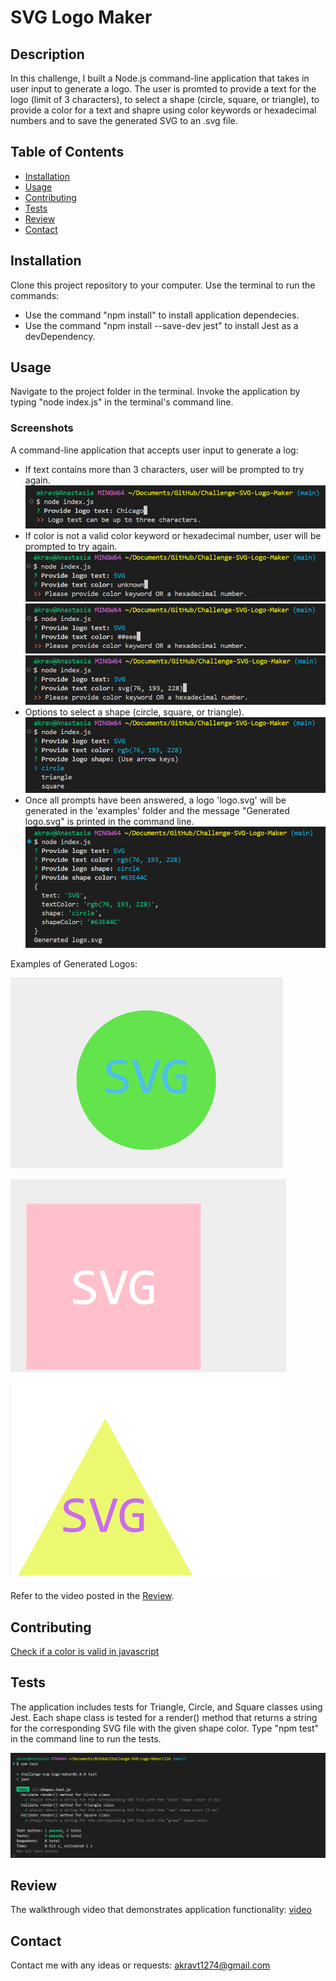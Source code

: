 # SVG Logo Maker

## Description
In this challenge, I built a Node.js command-line application that takes in user input to generate a logo. The user is promted to provide a text for the logo (limit of 3 characters), to select a shape (circle, square, or triangle), to provide a color for a text and shapre using color keywords or hexadecimal numbers and to save the generated SVG to an .svg file.

## Table of Contents
* [Installation](#installation)
* [Usage](#usage)
* [Contributing](#contributing)
* [Tests](#tests)
* [Review](#review)
* [Contact](#contact)

## Installation
Clone this project repository to your computer. Use the terminal to run the commands:
- Use the command "npm install" to install application dependecies. 
- Use the command "npm install --save-dev jest" to install Jest as a devDependency.

## Usage
Navigate to the project folder in the terminal. 
Invoke the application by typing "node index.js" in the terminal's command line. 

### Screenshots
A command-line application that accepts user input to generate a log:
- If text contains more than 3 characters, user will be prompted to try again. 
![alt text](screenshots/checkText.png)
- If color is not a valid color keyword or hexadecimal number, user will be prompted to try again.
![alt text](screenshots/checkColor1.png)
![alt text](screenshots/checkColor2.png)
![alt text](screenshots/checkColor3.png)
- Options to select a shape (circle, square, or triangle).
![alt text](screenshots/shapeOptions.png)
- Once all prompts have been answered, a logo 'logo.svg' will be generated in the 'examples' folder and the message "Generated logo.svg" is printed in the command line.
![alt text](screenshots/userInput.png) 

Examples of Generated Logos:

![alt text](screenshots/circle.png)

![alt text](screenshots/square.png)

![alt text](screenshots/triangle.png)

Refer to the video posted in the [Review](#review).

## Contributing
[Check if a color is valid in javascript](https://www.codeease.net/programming/javascript/how-to-check-if-a-color-is-valid-in-javascript#:~:text=Here%2C%20we%20are%20going%20to%20discuss%20some%20of,document.createElement%28%22div%22%29%3B%20%20...%203%203.%20Using%20Canvas%20API%3A)

## Tests
The application includes tests for Triangle, Circle, and Square classes using Jest. Each shape class is tested for a render() method that returns a string for the corresponding SVG file with the given shape color. Type "npm test" in the command line to run the tests.

![alt text](screenshots/tests.png)

## Review
The walkthrough video that demonstrates application functionality: [video](https://drive.google.com/file/d/1rrpSvljS7d8oLXvtP_Exf1O_jgIqfTz6/view?pli=1)

## Contact
Contact me with any ideas or requests: akravt1274@gmail.com
